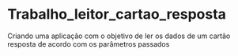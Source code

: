# Trabalho_leitor_cartao_resposta
Criando uma aplicação com o objetivo de ler os dados de um cartão resposta de acordo com os parâmetros passados
